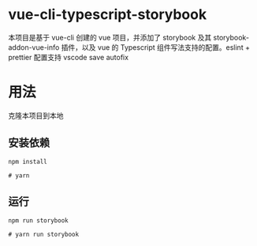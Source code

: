 # vue-cli-typescript-storybook

本项目是基于 vue-cli 创建的 vue 项目，并添加了 storybook 及其 storybook-addon-vue-info 插件，以及 vue 的 Typescript 组件写法支持的配置。eslint + prettier 配置支持 vscode save autofix 

# 用法

克隆本项目到本地

## 安装依赖

```
npm install

# yarn
```

## 运行

```
npm run storybook

# yarn run storybook
```

